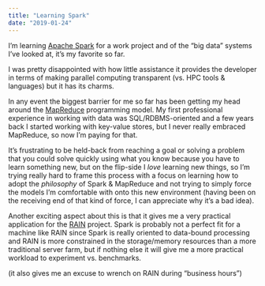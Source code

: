 ```yaml
---
title: "Learning Spark"
date: "2019-01-24"
---
```


<div class="content">
<p>I’m learning <a href="https://spark.apache.org/" target="_blank">Apache Spark</a> for a work project and of the “big data” systems I’ve looked at, it’s my favorite so far.</p>
<p>I was pretty disappointed with how little assistance it provides the developer in terms of making parallel computing transparent (vs. HPC tools &amp; languages) but it has its charms.</p>
<p>In any event the biggest barrier for me so far has been getting my head around the <a href="https://en.wikipedia.org/wiki/MapReduce" target="_blank">MapReduce</a> programming model.  My first professional experience in working with data was SQL/RDBMS-oriented and a few years back I started working with key-value stores, but I never really embraced MapReduce, so now I’m paying for that.</p>
<p>It’s frustrating to be held-back from reaching a goal or solving a problem that you could solve quickly using what you know because you have to learn something new, but on the flip-side I <em>love</em> learning new things, so I’m trying really hard to frame this process with a focus on learning how to adopt the <em>philosophy</em> of Spark &amp; MapReduce and not trying to simply force the models I’m comfortable with onto this new environment (having been on the receiving end of that kind of force, I can appreciate why it’s a bad idea).</p>
<p>Another exciting aspect about this is that it gives me a very practical application for the <a href="/tags/rain">RAIN</a> project.  Spark is probably not a perfect fit for a machine like RAIN since Spark is really oriented to data-bound processing and RAIN is more constrained in the storage/memory resources than a more traditional server farm, but if nothing else it will give me a more practical workload to experiment vs. benchmarks.</p>
<p>(it also gives me an excuse to wrench on RAIN during “business hours”)</p>
</div>
